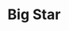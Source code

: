 ---
title: "Big Star"
summary: "Big Star was an American rock band formed in Memphis, Tennessee, in 1971 by Alex Chilton , Chris Bell , Jody Stephens , and Andy Hummel . The group broke up in late 1974, and reorganized with a new lineup 18 years later following a reunion concert at the University of Missouri. In its first era, the band's musical style drew on the Beatles, the Rolling Stones, and the Byrds. Big Star produced a style that foreshadowed the alternative rock of the 1980s and 1990s. Before they broke up, Big Star created a \"seminal body of work that never stopped inspiring succeeding generations\", in the words of Rolling Stone, as the \"quintessential American power pop band\", and \"one of the most mythic and influential cult acts in all of rock & roll\". Three of Big Star's studio albums are included in the Rolling Stone's list of the Top 500 Albums of All-Time.
Big Star's debut album, 1972's #1 Record, was met by enthusiastic reviews, but ineffective marketing by Stax Records and limited distribution stunted its commercial success. Frustration took its toll on band relations: Bell left not long after the first record's commercial progress stalled, and Hummel left to finish his college education after a second album, Radio City, was completed in December 1973. Like #1 Record, Radio City received excellent reviews, but label issues again thwarted sales—Columbia Records, which had assumed control of the Stax catalog, likewise effectively vetoed its distribution.
After a third album, recorded in the fall of 1974, was deemed commercially unviable and shelved before receiving a title, the band broke up late in 1974. Four years later, the first two Big Star LPs were released together in the UK as a double album. The band's third album was finally issued soon afterward; titled Third/Sister Lovers, it found limited commercial success, but has since become a cult classic. Shortly thereafter, Chris Bell was killed in a car accident at the age of 27.
During the group's hiatus in the 1980s, the Big Star discography drew renewed attention when R.E.M. and the Replacements, as well as other popular bands, cited the group as an influence. In 1992, interest was further stimulated by Rykodisc's reissues of the band's albums, complemented by a collection of Bell's solo work.: 13 In 1993, Chilton and Stephens reformed Big Star with recruits Jon Auer and Ken Stringfellow of the Posies, and gave a concert at the University of Missouri.: 253 The band remained active, performing tours in Europe and Japan,: 253–260 and released a new studio album, In Space, in 2005. Chilton died in March 2010 after suffering from heart problems. Hummel died of cancer four months later. These deaths left Stephens as the sole surviving founding member. Big Star was inducted into the Memphis Music Hall of Fame in 2014.
Since December 2010, several surviving members have appeared in a series of live tribute performances of the album Third/Sister Lovers, under the billing \"Big Star's Third\". As of 2017, that project has remained active."
slug: "big-star"
image: "big-star.jpg"
apple_music_artist_url: "None"
wikipedia_url: "https://en.wikipedia.org/wiki/Big_Star"
---